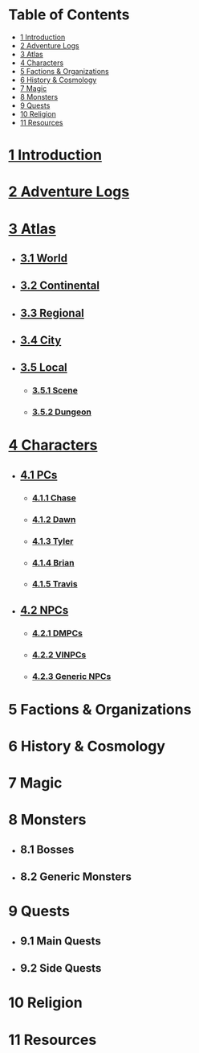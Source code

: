 # Table of Contents <!-- omit in toc --> 

- [1 Introduction](#1-introduction)
- [2 Adventure Logs](#2-adventure-logs)
- [3 Atlas](#3-atlas)
- [4 Characters](#4-characters)
- [5 Factions & Organizations](#5-factions--organizations)
- [6 History & Cosmology](#6-history--cosmology)
- [7 Magic](#7-magic)
- [8 Monsters](#8-monsters)
- [9 Quests](#9-quests)
- [10 Religion](#10-religion)
- [11 Resources](#11-resources)

# [1 Introduction](https://github.com/CGavinMullis/Oliran-Github/tree/main/Introduction)

# [2 Adventure Logs](https://github.com/CGavinMullis/Oliran-Github/tree/main/Adventure-Logs)

# [3 Atlas](https://github.com/CGavinMullis/Oliran-Github/tree/main/Atlas)

* ## [3.1 World](https://github.com/CGavinMullis/Oliran-Github/tree/main/Atlas/World)

* ## [3.2 Continental](https://github.com/CGavinMullis/Oliran-Github/tree/main/Atlas/Continental)

* ## [3.3 Regional](https://github.com/CGavinMullis/Oliran-Github/tree/main/Atlas/Regional)

* ## [3.4 City](https://github.com/CGavinMullis/Oliran-Github/tree/main/Atlas/City)

* ## [3.5 Local](https://github.com/CGavinMullis/Oliran-Github/tree/main/Atlas/Local)


  * ### [3.5.1 Scene](https://github.com/CGavinMullis/Oliran-Github/tree/main/Atlas/Local/Scene)


  * ### [3.5.2 Dungeon](https://github.com/CGavinMullis/Oliran-Github/tree/main/Atlas/Local/Dungeon)

# [4 Characters](https://github.com/CGavinMullis/Oliran-Github/tree/main/Characters)

* ## [4.1 PCs](https://github.com/CGavinMullis/Oliran-Github/tree/main/Characters/PCs)


  * ### [4.1.1 Chase](https://github.com/CGavinMullis/Oliran-Github/tree/main/Characters/PCs/Chase)


  * ### [4.1.2 Dawn](https://github.com/CGavinMullis/Oliran-Github/tree/main/Characters/PCs/Dawn)


  * ### [4.1.3 Tyler](https://github.com/CGavinMullis/Oliran-Github/tree/main/Characters/PCs/Tyler)


  * ### [4.1.4 Brian](https://github.com/CGavinMullis/Oliran-Github/tree/main/Characters/PCs/Brian)


  * ### [4.1.5 Travis](https://github.com/CGavinMullis/Oliran-Github/tree/main/Characters/PCs/Travis)

* ## [4.2 NPCs](https://github.com/CGavinMullis/Oliran-Github/tree/main/Characters/NPCs)

  * ### [4.2.1 DMPCs](https://github.com/CGavinMullis/Oliran-Github/tree/main/Characters/NPCs/DMPCs)


  * ### [4.2.2 VINPCs](https://github.com/CGavinMullis/Oliran-Github/tree/main/Characters/NPCs/VINPCs)


  * ### [4.2.3 Generic NPCs](https://github.com/CGavinMullis/Oliran-Github/tree/main/Characters/NPCs/Generic-NPCs)

# 5 Factions & Organizations

# 6 History & Cosmology

# 7 Magic

# 8 Monsters

* ## 8.1 Bosses

* ## 8.2 Generic Monsters

# 9 Quests

* ## 9.1 Main Quests

* ## 9.2 Side Quests

# 10 Religion

# 11 Resources